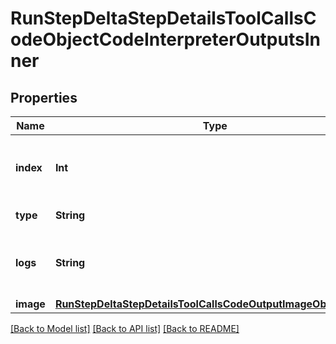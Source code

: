 # RunStepDeltaStepDetailsToolCallsCodeObjectCodeInterpreterOutputsInner

## Properties
Name | Type | Description | Notes
------------ | ------------- | ------------- | -------------
**index** | **Int** | The index of the output in the outputs array. | 
**type** | **String** | Always &#x60;logs&#x60;. | 
**logs** | **String** | The text output from the Code Interpreter tool call. | [optional] 
**image** | [**RunStepDeltaStepDetailsToolCallsCodeOutputImageObjectImage**](RunStepDeltaStepDetailsToolCallsCodeOutputImageObjectImage.md) |  | [optional] 

[[Back to Model list]](../README.md#documentation-for-models) [[Back to API list]](../README.md#documentation-for-api-endpoints) [[Back to README]](../README.md)


